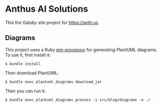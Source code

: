 # Anthus AI Solutions

This the Gatsby site project for https://anth.us

## Diagrams

This project uses a Ruby [pre-processor](https://github.com/endymion/plantuml_diagrams/tree/main) for generating PlantUML diagrams.  To use it, first install it:

    $ bundle install

Then download PlantUML:

    $ bundle exec plantuml_diagrams download_jar

Then you can run it:

    $ bundle exec plantuml_diagrams process -i src/blog/diagrams -o ./